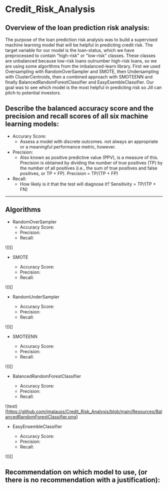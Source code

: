 # Credit_Risk_Analysis

## Overview of the loan prediction risk analysis:

  The purpose of the loan prediction risk analysis was to build a supervised machine learning model that will be helpful in predicting credit risk. The target variable for our model is the loan-status, which we have preprocessed to contain "high-risk" or "low-risk" classes. These classes are unbalanced because low-risk loans outnumber high-risk loans, so we are using some algorithms from the imbalanced-learn library. First we used Oversampling with RandomOverSampler and SMOTE, then Undersampling with ClusterCentroids, then a combined approach with SMOTEENN and finally BalancedRandomForestClassifier and EasyEsembleClassifier. Our goal was to see which model is the most helpful in predicting risk so Jill can pitch to potential investors.

## Describe the balanced accuracy score and the precision and recall scores of all six machine learning models:

- Accurary Score: 
  - Assess a model with discrete outcomes. not always an appropriate or a meaningful performance metric, however.
- Precision: 
  - Also known as positive predictive value (PPV), is a measure of this. Precision is obtained by dividing the number of true positives (TP) by the number of all positives (i.e., the sum of true positives and false positives, or TP + FP). Precision = TP/(TP + FP)
- Recall: 
  - How likely is it that the test will diagnose it? Sensitivity = TP/(TP + FN)

_______________________________________________________________________________________________________________________________________________________________________
## Algorithms

- RandomOverSampler 
  - Accuracy Score: 
  - Precision: 
  - Recall: 

!()[]

- SMOTE

  - Accuracy Score: 
  - Precision: 
  - Recall: 

!()[]

- RandomUnderSampler 

  - Accuracy Score: 
  - Precision: 
  - Recall: 

!()[]

- SMOTEENN 

  - Accuracy Score: 
  - Precision: 
  - Recall: 

!()[]

- BalancedRandomForestClassifier 

  - Accuracy Score: 
  - Precision: 
  - Recall: 

!(test)[https://github.com/jmalauss/Credit_Risk_Analysis/blob/main/Resources/BalancedRandomForestClassifier.png]

- EasyEnsembleClassifier 


  - Accuracy Score: 
  - Precision: 
  - Recall: 

!()[]

## Recommendation on which model to use, (or there is no recommendation with a justification):
